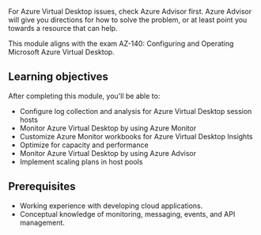 For Azure Virtual Desktop issues, check Azure Advisor first. Azure Advisor will give you directions for how to solve the problem, or at least point you towards a resource that can help.<br>

This module aligns with the exam AZ-140: Configuring and Operating Microsoft Azure Virtual Desktop.

## Learning objectives

After completing this module, you'll be able to:

 -  Configure log collection and analysis for Azure Virtual Desktop session hosts
 -  Monitor Azure Virtual Desktop by using Azure Monitor
 -  Customize Azure Monitor workbooks for Azure Virtual Desktop Insights
 -  Optimize for capacity and performance
 -  Monitor Azure Virtual Desktop by using Azure Advisor
 -  Implement scaling plans in host pools

## Prerequisites

 -  Working experience with developing cloud applications.
 -  Conceptual knowledge of monitoring, messaging, events, and API management.
